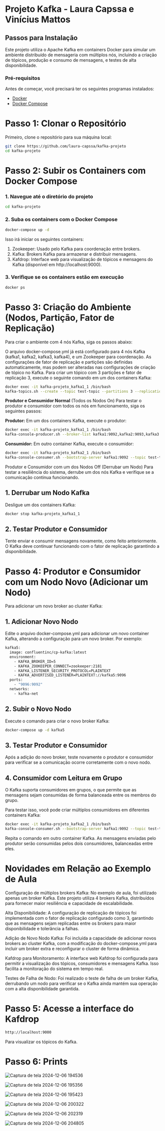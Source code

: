 # Projeto Kafka - Laura Capssa e Vinícius Mattos

## Passos para Instalação

Este projeto utiliza o Apache Kafka em containers Docker para simular um ambiente distribuído de mensageria com múltiplos nós, incluindo a criação de tópicos, produção e consumo de mensagens, e testes de alta disponibilidade.

### Pré-requisitos
Antes de começar, você precisará ter os seguintes programas instalados:

- [Docker](https://www.docker.com/get-started)
- [Docker Compose](https://docs.docker.com/compose/install/)

# Passo 1: Clonar o Repositório

Primeiro, clone o repositório para sua máquina local:

```bash
git clone https://github.com/laura-capssa/kafka-projeto
cd kafka-projeto
```

# Passo 2: Subir os Containers com Docker Compose

### 1. Navegue até o diretório do projeto
```bash
cd kafka-projeto
```

### 2. Suba os containers com o Docker Compose
```bash
docker-compose up -d
```
Isso irá iniciar os seguintes containers:
1. Zookeeper: Usado pelo Kafka para coordenação entre brokers.
2. Kafka: Brokers Kafka para armazenar e distribuir mensagens.
3. Kafdrop: Interface web para visualização de tópicos e mensagens do Kafka (disponível em http://localhost:9000).

### 3. Verifique se os containers estão em execução
```bash
docker ps
```
# Passo 3: Criação do Ambiente (Nodos, Partição, Fator de Replicação)
Para criar o ambiente com 4 nós Kafka, siga os passos abaixo:

O arquivo docker-compose.yml já está configurado para 4 nós Kafka (kafka1, kafka2, kafka3, kafka4), e um Zookeeper para coordenação.
As configurações de fator de replicação e partições são definidas automaticamente, mas podem ser alteradas nas configurações de criação de tópico no Kafka.
Para criar um tópico com 3 partições e fator de replicação 3, execute o seguinte comando em um dos containers Kafka:
```bash
docker exec -it kafka-projeto_kafka1_1 /bin/bash
kafka-topics.sh --create --topic test-topic --partitions 3 --replication-factor 3 --bootstrap-server kafka1:9092
```

**Produtor e Consumidor Normal** (Todos os Nodos On)
Para testar o produtor e consumidor com todos os nós em funcionamento, siga os seguintes passos:

**Produtor:**
Em um dos containers Kafka, execute o produtor:
```bash
docker exec -it kafka-projeto_kafka1_1 /bin/bash
kafka-console-producer.sh --broker-list kafka1:9092,kafka2:9093,kafka3:9094,kafka4:9095 --topic test-topic
```
**Consumidor:**
Em outro container Kafka, execute o consumidor:
```bash
docker exec -it kafka-projeto_kafka2_1 /bin/bash
kafka-console-consumer.sh --bootstrap-server kafka1:9092 --topic test-topic --from-beginning
```

Produtor e Consumidor com um dos Nodos Off (Derrubar um Nodo)
Para testar a resiliência do sistema, derrube um dos nós Kafka e verifique se a comunicação continua funcionando.

## 1. Derrubar um Nodo Kafka
Desligue um dos containers Kafka:
```bash
docker stop kafka-projeto_kafka1_1
```
## 2. Testar Produtor e Consumidor
Tente enviar e consumir mensagens novamente, como feito anteriormente. O Kafka deve continuar funcionando com o fator de replicação garantindo a disponibilidade.

# Passo 4: Produtor e Consumidor com um Nodo Novo (Adicionar um Nodo)
Para adicionar um novo broker ao cluster Kafka:

## 1. Adicionar Novo Nodo
Edite o arquivo docker-compose.yml para adicionar um novo container Kafka, alterando a configuração para um novo broker. Por exemplo:
```bash
kafka5:
  image: confluentinc/cp-kafka:latest
  environment:
    - KAFKA_BROKER_ID=5
    - KAFKA_ZOOKEEPER_CONNECT=zookeeper:2181
    - KAFKA_LISTENER_SECURITY_PROTOCOL=PLAINTEXT
    - KAFKA_ADVERTISED_LISTENER=PLAINTEXT://kafka5:9096
  ports:
    - "9096:9092"
  networks:
    - kafka-net
```

## 2. Subir o Novo Nodo
Execute o comando para criar o novo broker Kafka:
```bash
docker-compose up -d kafka5
```
## 3. Testar Produtor e Consumidor
Após a adição do novo broker, teste novamente o produtor e consumidor para verificar se a comunicação ocorre corretamente com o novo nodo.

## 4. Consumidor com Leitura em Grupo
O Kafka suporta consumidores em grupos, o que permite que as mensagens sejam consumidas de forma balanceada entre os membros do grupo.

Para testar isso, você pode criar múltiplos consumidores em diferentes containers Kafka:
```bash
docker exec -it kafka-projeto_kafka2_1 /bin/bash
kafka-console-consumer.sh --bootstrap-server kafka1:9092 --topic test-topic --group test-group
```
Repita o comando em outro container Kafka. As mensagens enviadas pelo produtor serão consumidas pelos dois consumidores, balanceadas entre eles.

# Novidades em Relação ao Exemplo de Aula
Configuração de múltiplos brokers Kafka: No exemplo de aula, foi utilizado apenas um broker Kafka. Este projeto utiliza 4 brokers Kafka, distribuídos para fornecer maior resiliência e capacidade de escalabilidade.

Alta Disponibilidade: A configuração de replicação de tópicos foi implementada com o fator de replicação configurado como 3, garantindo que as mensagens sejam replicadas entre os brokers para maior disponibilidade e tolerância a falhas.

Adição de Novo Nodo Kafka: Foi incluída a capacidade de adicionar novos brokers ao cluster Kafka, com a modificação do docker-compose.yml para incluir um broker extra e reconfigurar o cluster de forma dinâmica.

Kafdrop para Monitoramento: A interface web Kafdrop foi configurada para permitir a visualização dos tópicos, consumidores e mensagens Kafka. Isso facilita a monitoração do sistema em tempo real.

Testes de Falha de Nodo: Foi realizado o teste de falha de um broker Kafka, derrubando um nodo para verificar se o Kafka ainda mantém sua operação com a alta disponibilidade garantida.

# Passo 5:  Acesse a interface do Kafdrop 
```bash
http://localhost:9000
```
Para visualizar os tópicos do Kafka.


# Passo 6: Prints
![Captura de tela 2024-12-06 194536](https://github.com/user-attachments/assets/81c57ce8-719c-41cf-894b-a555bf6f0e3c)

![Captura de tela 2024-12-06 195356](https://github.com/user-attachments/assets/8457bd01-bc77-49d2-9992-22c9c9652280)

![Captura de tela 2024-12-06 195423](https://github.com/user-attachments/assets/28183071-35e3-4254-8bee-3f3d313b42e0)

![Captura de tela 2024-12-06 200322](https://github.com/user-attachments/assets/93825414-0467-4748-9685-c6eab1b01967)

![Captura de tela 2024-12-06 202319](https://github.com/user-attachments/assets/7a9af42b-948f-4eff-9415-e2f0f2b10b18)

![Captura de tela 2024-12-06 204805](https://github.com/user-attachments/assets/cf328f4d-e656-47e3-ad6b-94f1a593c49c)



